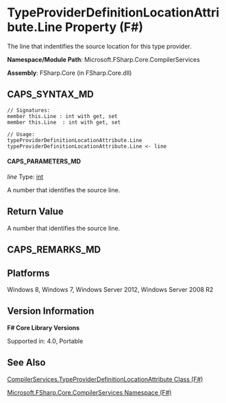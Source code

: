 # TypeProviderDefinitionLocationAttribute.Line Property (F#)

The line that indentifies the source location for this type provider.

**Namespace/Module Path**: Microsoft.FSharp.Core.CompilerServices

**Assembly**: FSharp.Core (in FSharp.Core.dll)


## CAPS_SYNTAX_MD

```
// Signatures:
member this.Line : int with get, set
member this.Line  : int with get, set

// Usage:
typeProviderDefinitionLocationAttribute.Line
typeProviderDefinitionLocationAttribute.Line <- line
```

#### CAPS_PARAMETERS_MD
*line*
Type:  [int](http://msdn.microsoft.com/en-us/library/025d5455-3622-4ea5-9573-3ecbd4ee1375)


A number that identifies the source line.




## Return Value
A number that identifies the source line.


## CAPS_REMARKS_MD

## Platforms
Windows 8, Windows 7, Windows Server 2012, Windows Server 2008 R2


## Version Information
**F# Core Library Versions**

Supported in: 4.0, Portable




## See Also
[CompilerServices.TypeProviderDefinitionLocationAttribute Class &#40;F&#35;&#41;](CompilerServices.TypeProviderDefinitionLocationAttribute+Class+%28F%23%29.md)

[Microsoft.FSharp.Core.CompilerServices Namespace &#40;F&#35;&#41;](Microsoft.FSharp.Core.CompilerServices+Namespace+%28F%23%29.md)

